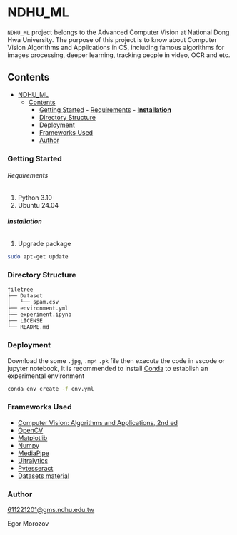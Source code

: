 # NDHU_ML

`NDHU_ML` project belongs to the Advanced Computer Vision at National Dong Hwa University. The purpose of this project is to know about Computer Vision Algorithms and Applications in CS, including famous algorithms for images processing, deeper learning, tracking people in video, OCR and etc.

## Contents

- [NDHU\_ML](#ndhu_ml)
  - [Contents](#contents)
    - [Getting Started](#getting-started)
          - [Requirements](#requirements)
          - [**Installation**](#installation)
    - [Directory Structure](#directory-structure)
    - [Deployment](#deployment)
    - [Frameworks Used](#frameworks-used)
    - [Author](#author)

### Getting Started

###### Requirements

1. Python 3.10
2. Ubuntu 24.04

###### **Installation**

1. Upgrade package

```sh
sudo apt-get update
```

### Directory Structure

```
filetree 
├── Dataset
│   └── spam.csv
├── environment.yml
├── experiment.ipynb
├── LICENSE
└── README.md
```

### Deployment

Download the some `.jpg`, `.mp4` `.pk` file then execute the code in vscode or jupyter notebook, It is recommended to install [Conda](https://hackmd.io/MkLFRrbqRbCYlf0k2FvTRg) to establish an experimental environment

```sh
conda env create -f env.yml
```

### Frameworks Used

- [Computer Vision: Algorithms and Applications, 2nd ed](https://szeliski.org/Book/)
- [OpenCV](https://opencv.org/)
- [Matplotlib](https://matplotlib.org/stable/)
- [Numpy](https://numpy.org/)
- [MediaPipe](https://ai.google.dev/edge/mediapipe/solutions/guide)
- [Ultralytics](https://docs.ultralytics.com/#yolo-a-brief-history)
- [Pytesseract](https://pytesseract.readthedocs.io/en/latest/)
- [Datasets material](https://drive.google.com/drive/folders/1nJU1rYG76jVpoCnF2CXt6EMFI4tj11Cr)

### Author

611221201@gms.ndhu.edu.tw

Egor Morozov
